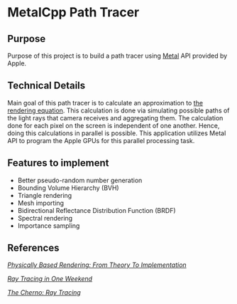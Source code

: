 # MetalCpp Path Tracer

## Purpose

Purpose of this project is to build a path tracer using [Metal](https://developer.apple.com/metal/) API provided by Apple.

## Technical Details

Main goal of this path tracer is to calculate an approximation to [the rendering equation](https://en.wikipedia.org/wiki/Rendering_equation). This calculation is done via simulating possible paths of the light rays that camera receives and aggregating them. 
The calculation done for each pixel on the screen is independent of one another. Hence, doing this calculations in parallel is possible. This application utilizes Metal API to program the Apple GPUs for this parallel processing task.

## Features to implement

- Better pseudo-random number generation
- Bounding Volume Hierarchy (BVH)
- Triangle rendering
- Mesh importing
- Bidirectional Reflectance Distribution Function (BRDF)
- Spectral rendering
- Importance sampling


## References

[_Physically Based Rendering: From Theory To Implementation_](https://www.pbr-book.org)

[_Ray Tracing in One Weekend_](https://raytracing.github.io/books/RayTracingInOneWeekend.html)

[_The Cherno: Ray Tracing_](https://www.youtube.com/watch?v=gfW1Fhd9u9Q&list=PLlrATfBNZ98edc5GshdBtREv5asFW3yXl)
